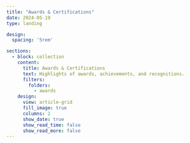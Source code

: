 ```yaml
---
title: "Awards & Certifications"
date: 2024-05-19
type: landing

design:
  spacing: '5rem'

sections:
  - block: collection
    content:
      title: Awards & Certifications
      text: Highlights of awards, achievements, and recognitions.
      filters:
        folders:
          - awards
    design:
      view: article-grid
      fill_image: true
      columns: 2
      show_date: true
      show_read_time: false
      show_read_more: false
---
```

